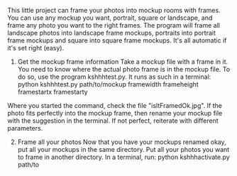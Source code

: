 This little project can frame your photos into mockup rooms with frames.
You can use any mockup you want, portrait, square or landscape, and frame any photo you want to the right frames.
The program will frame all landscape photos into landscape frame mockups, portraits into portrait frame mockups and square into square frame mockups.
It's all automatic if it's set right (easy).

1. Get the mockup frame information
Take a mockup file with a frame in it. You need to know where the actual photo frame is in the mockup file.
To do so, use the program kshhhtest.py.
It runs as such in a terminal:
  python kshhhtest.py path/to/mockup framewidth frameheight framestartx framestarty

Where you started the command, check the file "isItFramedOk.jpg".
If the photo fits perfectly into the mockup frame, then rename your mockup file with the suggestion in the terminal.
If not perfect, reiterate with different parameters.

2. Frame all your photos
Now that you have your mockups renamed okay, put all your mockups in the same directory.
Put all your photos you want to frame in another directory.
In a terminal, run:
  python kshhhactivate.py path/to
